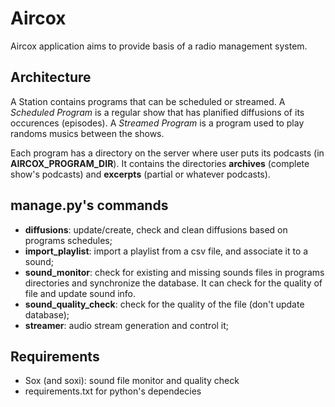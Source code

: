 # Aircox
Aircox application aims to provide basis of a radio management system.

## Architecture
A Station contains programs that can be scheduled or streamed. A *Scheduled Program* is a regular show that has planified diffusions of its occurences (episodes). A *Streamed Program* is a program used to play randoms musics between the shows.

Each program has a directory on the server where user puts its podcasts (in **AIRCOX_PROGRAM_DIR**). It contains the directories **archives** (complete show's podcasts) and **excerpts** (partial or whatever podcasts).


## manage.py's commands
* **diffusions**: update/create, check and clean diffusions based on programs schedules;
* **import_playlist**: import a playlist from a csv file, and associate it to a sound;
* **sound_monitor**: check for existing and missing sounds files in programs directories and synchronize the database. It can check for the quality of file and update sound info.
* **sound_quality_check**: check for the quality of the file (don't update database);
* **streamer**: audio stream generation and control it;


## Requirements
* Sox (and soxi): sound file monitor and quality check
* requirements.txt for python's dependecies

